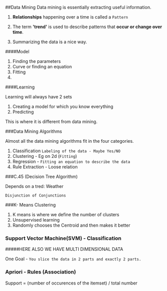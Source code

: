 
##Data Mining
Data mining is essentially extracting useful information.

1.  **Relationships** happening over a time is called a `Pattern`

2. The term **'trend'** is used to describe patterns that **occur or change over time**.

3. Summarizing the data is a nice way.



####Model

1. Finding the parameters
2. Curve or finding an equation
3. Fitting
4. 




####Learning

Learning will always have 2 sets

1. Creating a model for which you know everything
2. Predicting

This is where it is different from data mining.


###Data Mining Algorithms

Almost all the data mining algorithms fit in the four categories.

1. Classification `Labeling of the data - Maybe Yes/NO`
2. Clustering - Eg on 2d (`Fitting`)
3. Regression  - `Fitting an equation to describe the data`
4. Rule Extraction - Loose relation  



###C.45 (Decision Tree Algorithm)

Depends on a tred: Weather

`Disjunction of Conjunctions`


###K- Means Clustering

1. K means is where we define the number of clusters
2. Unsupervised learning
3. Randomly chooses the Centroid and then makes it better


### Support Vector Machine(SVM) - Classification

#####HERE ALSO WE HAVE MULTI DIMENSIONAL DATA

One Goal -  `You slice the data in 2 parts and exactly 2 parts.`


### Apriori - Rules (Association)

Support = (number of occurences of the itemset) / total number







